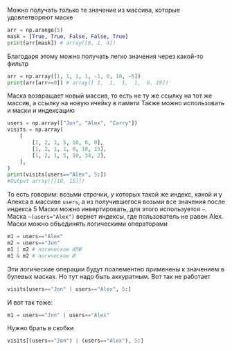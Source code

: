 
Можно получать только те значение из массива, которые удовлетворяют маске
```python
arr = np.arange(5)
mask = [True, True, False, False, True]
print(arr[mask]) # array([0, 1, 4])
```
Благодаря этому можно получать легко значения через какой-то фильтр
```python
arr = np.array([1, 1, 1, 1, -1, 0, 10, -5])
print(arr[arr>=0]) # array([ 1,  1,  1,  1,  0, 10])
```
Маска возвращает новый массив, то есть не ту же ссылку на тот же массив, а ссылку на новую ячейку в памяти
Также можно использовать и маски и индексацию
```python
users = np.array(["Jon", "Alex", "Carry"])
visits = np.array(
    [
        [1, 2, 1, 5, 10, 0, 0],
        [1, 2, 1, 1, 0, 10, 15],
        [1, 2, 1, 5, 10, 34, 2],
    ],
)
print(visits[users=="Alex", 5:])
#Output array([[10, 15]])
```
То есть говорим: возьми строчки, у которых такой же индекс, какой и у Алекса в массиве `users`, а из получившегося возьми все значения после индекса 5
Маски можно инвертировать, для этого используется `~`. Маска `~(users="Alex")` вернет индексы, где пользователь не равен Alex.
Маски можно объединять логическими операторами
```python
m1 = users=="Alex"
m2 = users=="Jon"
m1 | m2 # логическое ИЛИ
m1 & m2 # логическое И
```
Эти логические операции будут поэлементно применены к значением в булевых масках. Но тут надо быть аккуратным. Вот так не работает
```python
visits[users=="Jon" | users=="Alex", 5:]
```
И вот так тоже:
```python
m1 = users=="Jon" | users=="Alex"
```
Нужно брать в скобки
```python
visits[(users=="Jon") | (users=="Alex"), 5:]
```


